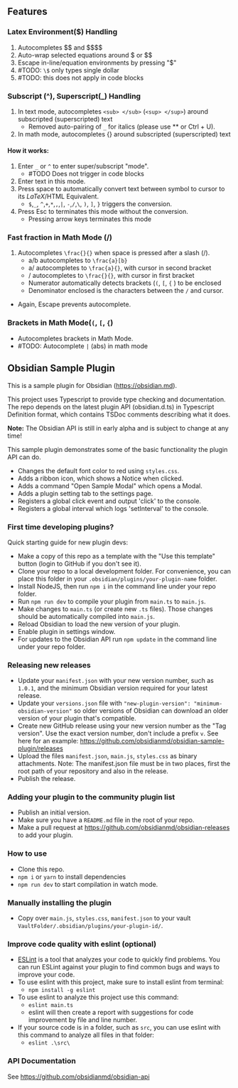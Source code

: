 ## Features
### Latex Environment($) Handling
1. Autocompletes \$\$ and \$\$\$\$ 
2. Auto-wrap selected equations around \$ or \$\$
3. Escape in-line/equation environments by pressing "\$"
4. #TODO: `\$` only types single dollar
5. #TODO: this does not apply in code blocks

### Subscript (^), Superscript(\_) Handling
1. In text mode, autocompletes `<sub> </sub>`  (`<sup> </sup>`) around subscripted (superscripted) text
	- Removed auto-pairing of `_` for italics (please use \*\* or Ctrl + U).
2. In math mode, autocompletes {} around subscripted (superscripted) text

#### How it works:
1. Enter `_` or `^` to enter super/subscript "mode".
	- #TODO Does not trigger in code blocks
2. Enter text in this mode.
3. Press space to automatically convert text between symbol to cursor to its $LaTeX$/HTML Equivalent.
	- `$`,`_`, `^`,`+`,`*`,`,`,`|`, `-`,`/`,`\`, `)`, `]`, `}`  triggers the conversion.
4. Press Esc to terminates this mode without the conversion.
	- Pressing arrow keys terminates this mode
	
### Fast fraction in Math Mode (/)
1. Autocompletes `\frac{}{}` when space is pressed after a slash (/).
	- a/b autocompletes to `\frac{a}[b}`
	- a/ autocompletes to `\frac{a}{}`, with cursor in second bracket
	- / autocompletes to `\frac{}{}`, with cursor in first bracket
	- Numerator automatically detects brackets (`(`, `[`, `{` ) to be enclosed
	- Denominator enclosed is the characters between the `/` and cursor.
- Again, Escape prevents autocomplete. 

### Brackets in Math Mode(`(`, `[`, `{`)
- Autocompletes brackets in Math Mode.
- #TODO: Autocomplete `|` (abs) in math mode


## Obsidian Sample Plugin

This is a sample plugin for Obsidian (https://obsidian.md).

This project uses Typescript to provide type checking and documentation.
The repo depends on the latest plugin API (obsidian.d.ts) in Typescript Definition format, which contains TSDoc comments describing what it does.

**Note:** The Obsidian API is still in early alpha and is subject to change at any time!

This sample plugin demonstrates some of the basic functionality the plugin API can do.
- Changes the default font color to red using `styles.css`.
- Adds a ribbon icon, which shows a Notice when clicked.
- Adds a command "Open Sample Modal" which opens a Modal.
- Adds a plugin setting tab to the settings page.
- Registers a global click event and output 'click' to the console.
- Registers a global interval which logs 'setInterval' to the console.

### First time developing plugins?

Quick starting guide for new plugin devs:

- Make a copy of this repo as a template with the "Use this template" button (login to GitHub if you don't see it).
- Clone your repo to a local development folder. For convenience, you can place this folder in your `.obsidian/plugins/your-plugin-name` folder.
- Install NodeJS, then run `npm i` in the command line under your repo folder.
- Run `npm run dev` to compile your plugin from `main.ts` to `main.js`.
- Make changes to `main.ts` (or create new `.ts` files). Those changes should be automatically compiled into `main.js`.
- Reload Obsidian to load the new version of your plugin.
- Enable plugin in settings window.
- For updates to the Obsidian API run `npm update` in the command line under your repo folder.

### Releasing new releases

- Update your `manifest.json` with your new version number, such as `1.0.1`, and the minimum Obsidian version required for your latest release.
- Update your `versions.json` file with `"new-plugin-version": "minimum-obsidian-version"` so older versions of Obsidian can download an older version of your plugin that's compatible.
- Create new GitHub release using your new version number as the "Tag version". Use the exact version number, don't include a prefix `v`. See here for an example: https://github.com/obsidianmd/obsidian-sample-plugin/releases
- Upload the files `manifest.json`, `main.js`, `styles.css` as binary attachments. Note: The manifest.json file must be in two places, first the root path of your repository and also in the release.
- Publish the release.

### Adding your plugin to the community plugin list

- Publish an initial version.
- Make sure you have a `README.md` file in the root of your repo.
- Make a pull request at https://github.com/obsidianmd/obsidian-releases to add your plugin.

### How to use

- Clone this repo.
- `npm i` or `yarn` to install dependencies
- `npm run dev` to start compilation in watch mode.

### Manually installing the plugin

- Copy over `main.js`, `styles.css`, `manifest.json` to your vault `VaultFolder/.obsidian/plugins/your-plugin-id/`.

### Improve code quality with eslint (optional)
- [ESLint](https://eslint.org/) is a tool that analyzes your code to quickly find problems. You can run ESLint against your plugin to find common bugs and ways to improve your code. 
- To use eslint with this project, make sure to install eslint from terminal:
  - `npm install -g eslint`
- To use eslint to analyze this project use this command:
  - `eslint main.ts`
  - eslint will then create a report with suggestions for code improvement by file and line number.
- If your source code is in a folder, such as `src`, you can use eslint with this command to analyze all files in that folder:
  - `eslint .\src\`


### API Documentation

See https://github.com/obsidianmd/obsidian-api
